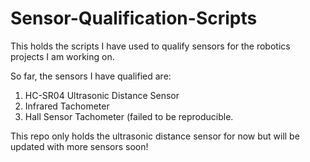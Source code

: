 # Sensor-Qualification-Scripts
This holds the scripts I have used to qualify sensors for the robotics projects I am working on.

So far, the sensors I have qualified are:
1. HC-SR04 Ultrasonic Distance Sensor
2. Infrared Tachometer
3. Hall Sensor Tachometer (failed to be reproducible.

This repo only holds the ultrasonic distance sensor for now but will be updated with more sensors soon!
